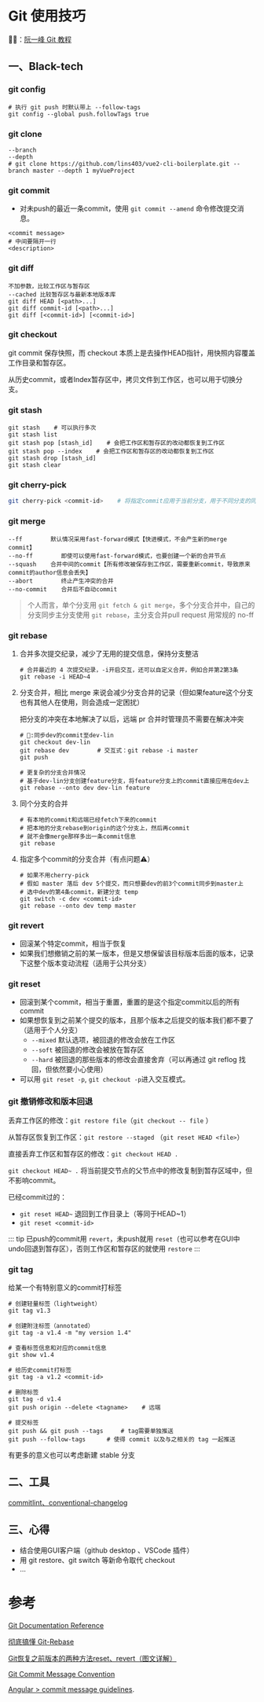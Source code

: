 # Git 使用技巧

🖖📔：[阮一峰 Git 教程](https://www.bookstack.cn/books/git-tutorial)

## 一、Black-tech

### git config

```shell
# 执行 git push 时默认带上 --follow-tags
git config --global push.followTags true
```

### git clone

```shell
--branch
--depth
# git clone https://github.com/lins403/vue2-cli-boilerplate.git --branch master --depth 1 myVueProject
```

### git commit

- 对未push的最近一条commit，使用 `git commit --amend` 命令修改提交消息。

```shell
<commit message>
# 中间要隔开一行
<description>
```

### git diff

```shell
不加参数，比较工作区与暂存区
--cached 比较暂存区与最新本地版本库
git diff HEAD [<path>...]
git diff commit-id [<path>...]
git diff [<commit-id>] [<commit-id>]
```

### git checkout

git commit 保存快照，而 checkout 本质上是去操作HEAD指针，用快照内容覆盖工作目录和暂存区。

从历史commit，或者Index暂存区中，拷贝文件到工作区，也可以用于切换分支。

### git stash

```shell
git stash    # 可以执行多次
git stash list
git stash pop [stash_id]    # 会把工作区和暂存区的改动都恢复到工作区
git stash pop --index    # 会把工作区和暂存区的改动都恢复到工作区
git stash drop [stash_id]
git stash clear
```

### git cherry-pick

```bash
git cherry-pick <commit-id>    # 将指定commit应用于当前分支，用于不同分支的同步修改
```

### git merge

```shell
--ff        默认情况采用fast-forward模式【快进模式，不会产生新的merge commit】
--no-ff        即使可以使用fast-forward模式，也要创建一个新的合并节点
--squash    合并中间的commit【所有修改被保存到工作区，需要重新commit，导致原来commit的author信息会丢失】
--abort        终止产生冲突的合并
--no-commit    合并后不自动commit
```

> 个人而言，单个分支用 `git fetch & git merge`，多个分支合并中，自己的分支同步主分支使用 `git rebase`，主分支合并pull request 用常规的 no-ff

### git rebase

1. 合并多次提交纪录，减少了无用的提交信息，保持分支整洁
  
   ```shell
   # 合并最近的 4 次提交纪录，-i开启交互，还可以自定义合并，例如合并第2第3条
   git rebase -i HEAD~4
   ```

2. 分支合并，相比 merge 来说会减少分支合并的记录（但如果feature这个分支也有其他人在使用，则会造成一定困扰）
  
   把分支的冲突在本地解决了以后，远端 pr 合并时管理员不需要在解决冲突
   
   ```shell
   # 🌰:同步dev的commit至dev-lin
   git checkout dev-lin
   git rebase dev        # 交互式：git rebase -i master
   git push
   ```
   
   ```shell
   # 更复杂的分支合并情况
   # 基于dev-lin分支创建feature分支，将feature分支上的commit直接应用在dev上
   git rebase --onto dev dev-lin feature
   ```

3. 同个分支的合并
  
   ```shell
   # 有本地的commit和远端已经fetch下来的commit
   # 把本地的分支rebase到origin的这个分支上，然后再commit
   # 就不会像merge那样多出一条commit信息
   git rebase
   ```

4. 指定多个commit的分支合并（有点问题⚠️）
  
   ```shell
   # 如果不用cherry-pick
   # 假如 master 落后 dev 5个提交，而只想要dev的前3个commit同步到master上
   # 选中dev的第4条commit，新建分支 temp
   git switch -c dev <commit-id>
   git rebase --onto dev temp master
   ```

### git revert

- 回滚某个特定commit，相当于恢复
- 如果我们想撤销之前的某一版本，但是又想保留该目标版本后面的版本，记录下这整个版本变动流程（适用于公共分支）

### git reset

- 回滚到某个commit，相当于重置，重置的是这个指定commit以后的所有commit
- 如果想恢复到之前某个提交的版本，且那个版本之后提交的版本我们都不要了（适用于个人分支）
  - `--mixed` 默认选项，被回退的修改会放在工作区
  - `--soft` 被回退的修改会被放在暂存区
  - `--hard` 被回退的那些版本的修改会直接舍弃（可以再通过 git reflog 找回，但依然要小心使用）
- 可以用 `git reset -p`, `git checkout -p`进入交互模式。

### git 撤销修改和版本回退

丢弃工作区的修改：`git restore file`（`git checkout -- file` ）

从暂存区恢复到工作区：`git restore --staged` （`git reset HEAD <file>`）

直接丢弃工作区和暂存区的修改：`git checkout HEAD .`

`git checkout HEAD~ .` 将当前提交节点的父节点中的修改复制到暂存区域中，但不影响commit。

已经commit过的：

- `git reset HEAD~`  退回到工作目录上（等同于HEAD~1）
- `git reset <commit-id>`

::: tip
已push的commit用 `revert`，未push就用 `reset`（也可以参考在GUI中undo回退到暂存区），否则工作区和暂存区的就使用 `restore`
:::

### git tag

给某一个有特别意义的commit打标签

```shell
# 创建轻量标签（lightweight）
git tag v1.3

# 创建附注标签（annotated）
git tag -a v1.4 -m "my version 1.4"

# 查看标签信息和对应的commit信息
git show v1.4

# 给历史commit打标签
git tag -a v1.2 <commit-id>

# 删除标签
git tag -d v1.4
git push origin --delete <tagname>    # 远端

# 提交标签
git push && git push --tags		# tag需要单独推送
git push --follow-tags		# 使得 commit 以及与之相关的 tag 一起推送
```

有更多的意义也可以考虑新建 stable 分支

## 二、工具

[commitlint、conventional-changelog](./git-application.md)

## 三、心得

- 结合使用GUI客户端（github desktop 、VSCode 插件）
- 用 git restore、git switch 等新命令取代 checkout
- ...

# 参考

[Git Documentation Reference](https://git-scm.com/docs)

[彻底搞懂 Git-Rebase](http://jartto.wang/2018/12/11/git-rebase/)

[Git恢复之前版本的两种方法reset、revert（图文详解）](https://blog.csdn.net/yxlshk/article/details/79944535)

[Git Commit Message Convention](https://github.com/vuejs/vue/blob/dev/.github/COMMIT_CONVENTION.md)

[Angular > commit message guidelines](https://github.com/angular/angular/blob/master/CONTRIBUTING.md#commit).
